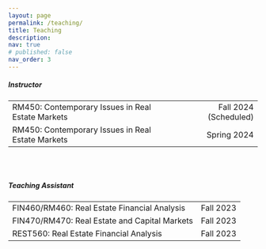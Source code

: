 ```yaml
---
layout: page
permalink: /teaching/
title: Teaching
description:
nav: true
# published: false
nav_order: 3
---
```


##### **Instructor**

<table width="100%">
  <tr>
    <td>RM450: Contemporary Issues in Real Estate Markets</td>
    <td style="text-align: right;">Fall 2024 (Scheduled)</td>
  </tr>
  <tr>
    <td>RM450: Contemporary Issues in Real Estate Markets</td>
    <td style="text-align: right;">Spring 2024</td>
  </tr>
</table>


<br><br>

##### **Teaching Assistant**

<table width="100%">
  <tr>
    <td>FIN460/RM460: Real Estate Financial Analysis</td>
    <td style="text-align: right;">Fall 2023</td>
  </tr>
  <tr>
    <td>FIN470/RM470: Real Estate and Capital Markets</td>
    <td style="text-align: right;">Fall 2023</td>
  </tr>
  <tr>
    <td>REST560: Real Estate Financial Analysis</td>
    <td style="text-align: right;">Fall 2023</td>
  </tr>
</table>